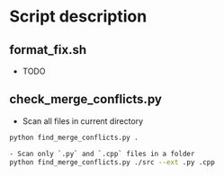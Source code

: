 # Script description

## format_fix.sh

 - TODO

## check_merge_conflicts.py

- Scan all files in current directory
```bash
python find_merge_conflicts.py .
```

```bash
- Scan only `.py` and `.cpp` files in a folder
python find_merge_conflicts.py ./src --ext .py .cpp
```